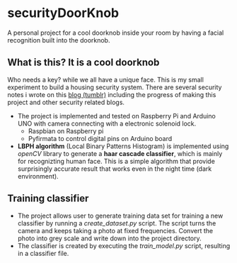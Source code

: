 # securityDoorKnob
A personal project for a cool doorknob inside your room by having a facial recognition built into the doorknob. 

## What is this? It is a cool doorknob
Who needs a key? while we all have a unique face. This is my small experiment to build a housing security system. There are several security notes i wrote on this [blog (tumblr)](https://sectrakul.tumblr.com/) including the progress of making this project and other security related blogs.
- The project is implemented and tested on Raspberry Pi and Arduino UNO with camera connecting with a electronic solenoid lock. 
  - Raspbian on Raspberry pi
  - Pyfirmata to control digital pins on Arduino board
- **LBPH algorithm** (Local Binary Patterns Histogram) is implemented using *openCV* library to generate a **haar cascade classifier**, which is mainly for recognizting human face. This is a simple algorithm that provide surprisingly accurate result that works even in the night time (dark environment).

## Training classifier
- The project allows user to generate training data set for training a new classifier by running a *create_dataset.py* script. The script turns the camera and keeps taking a photo at fixed frequencies. Convert the photo into grey scale and write down into the project directory. 
- The classifier is created by executing the *train_model.py* script, resulting in a classifier file.
